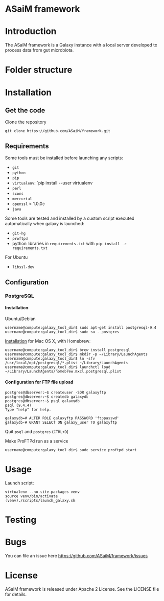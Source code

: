 ASaiM framework
===============

# Introduction

The ASaiM framework is a Galaxy instance with a local server developed to
process data from gut microbiota.

# Folder structure


# Installation

## Get the code

Clone the repository

```
git clone https://github.com/ASaiM/framework.git
```

## Requirements

Some tools must be installed before launching any scripts:

- `git`
- `python`
- `pip`
- `virtualenv`: `pip install --user virtualenv
- `perl`
- `scons`
- `mercurial`
- `openssl` > 1.0.0c
- `java` 

Some tools are tested and installed by a custom script executed automatically 
when galaxy is launched:

- `git-hg`
- `proftpd`
- python libraries in `requirements.txt` with `pip install -r requirements.txt`

For Ubuntu

- `libssl-dev`

## Configuration

### PostgreSQL

#### Installation

Ubuntu/Debian 

```
username@compute:galaxy_tool_dir$ sudo apt-get install postgresql-9.4
username@compute:galaxy_tool_dir$ sudo su - postgres
```

[Installation](http://www.postgresql.org/download/macosx/) for Mac OS X, with Homebrew:

```
username@compute:galaxy_tool_dir$ brew install postgresql
username@compute:galaxy_tool_dir$ mkdir -p ~/Library/LaunchAgents
username@compute:galaxy_tool_dir$ ln -sfv /usr/local/opt/postgresql/*.plist ~/Library/LaunchAgents
username@compute:galaxy_tool_dir$ launchctl load ~/Library/LaunchAgents/homebrew.mxcl.postgresql.plist
```

#### Configuration for FTP file upload

```
postgres@dbserver:~$ createuser -SDR galaxyftp
postgres@dbserver:~$ createdb galaxydb
postgres@dbserver:~$ psql galaxydb
psql (9.4.4)
Type "help" for help.

galaxydb=# ALTER ROLE galaxyftp PASSWORD 'ftppasswd'
galaxydb-# GRANT SELECT ON galaxy_user TO galaxyftp
```

Quit `psql` and `postgres` (`CTRL+D`)

Make ProFTPd run as a service 

```
username@compute:galaxy_tool_dir$ sudo service proftpd start
```

# Usage

Launch script:

```
virtualenv --no-site-packages venv
source venv/bin/activate 
(venv)./scripts/launch_galaxy.sh
```

# Testing

# Bugs

You can file an issue here https://github.com/ASaiM/framework/issues

# License

ASaiM framework is released under Apache 2 License. See the LICENSE file for details.
